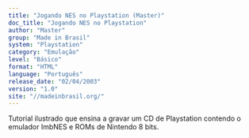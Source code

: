 ```yaml
---
title: "Jogando NES no Playstation (Master)"
doc_title: "Jogando NES no Playstation"
author: "Master"
group: "Made in Brasil"
system: "Playstation"
category: "Emulação"
level: "Básico"
format: "HTML"
language: "Português"
release_date: "02/04/2003"
version: "1.0"
site: "//madeinbrasil.org/"
---
```

Tutorial ilustrado que ensina a gravar um CD de Playstation contendo o emulador ImbNES e ROMs de Nintendo 8 bits.